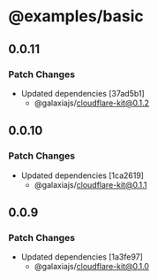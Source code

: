 # @examples/basic

## 0.0.11

### Patch Changes

- Updated dependencies [37ad5b1]
  - @galaxiajs/cloudflare-kit@0.1.2

## 0.0.10

### Patch Changes

- Updated dependencies [1ca2619]
  - @galaxiajs/cloudflare-kit@0.1.1

## 0.0.9

### Patch Changes

- Updated dependencies [1a3fe97]
  - @galaxiajs/cloudflare-kit@0.1.0
